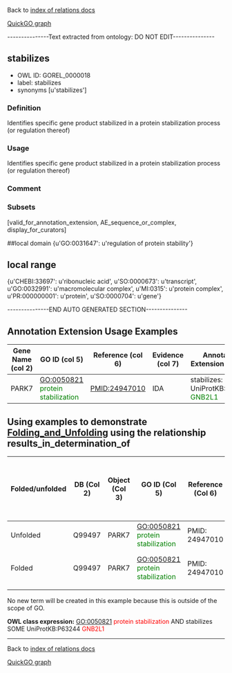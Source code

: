 Back to [index of relations docs](https://github.com/geneontology/annotation_extensions/tree/master/doc)

[QuickGO graph](http://www.ebi.ac.uk/QuickGO/AnnotationExtensionRelations.html)

---------------Text extracted from ontology: DO NOT EDIT---------------

## stabilizes
* OWL ID: GOREL_0000018
* label: stabilizes
* synonyms
[u'stabilizes']

### Definition
Identifies specific gene product stabilized in a protein stabilization process (or regulation thereof)

### Usage
Identifies specific gene product stabilized in a protein stabilization process (or regulation thereof)

### Comment


### Subsets
[valid_for_annotation_extension, AE_sequence_or_complex, display_for_curators]

##local domain
{u'GO:0031647': u'regulation of protein stability'}

## local range
{u'CHEBI:33697': u'ribonucleic acid', u'SO:0000673': u'transcript', u'GO:0032991': u'macromolecular complex', u'MI:0315': u'protein complex', u'PR:000000001': u'protein', u'SO:0000704': u'gene'}

---------------END AUTO GENERATED SECTION---------------

























Annotation Extension Usage Examples
-----------------------------------

| Gene Name (col 2) | GO ID (col 5)                                                       | Reference (col 6) | Evidence (col 7) | Annotation Extension (col 16)                                          |
|-------------------|---------------------------------------------------------------------|-------------------|------------------|------------------------------------------------------------------------|
| PARK7             | <GO:0050821> <span style="color:green">protein stabilization</span> | <PMID:24947010>   | IDA              | stabilizes: UniProtKB:P63244 <span style="color:green"> GNB2L1 </span> |

Using examples to demonstrate [Folding\_and\_Unfolding](http://wiki.geneontology.org/index.php/Folding_and_Unfolding) using the relationship results\_in\_determination\_of
-----------------------------------------------------------------------------------------------------------------------------------------------

| Folded/unfolded | DB (Col 2) | Object (Col 3) | GO ID (Col 5)                                                       | Reference (Col 6) | Extension (Col 16)                                                     | Parent terms for new folded GO term                     |
|-----------------|------------|----------------|---------------------------------------------------------------------|-------------------|------------------------------------------------------------------------|---------------------------------------------------------|
| Unfolded        | Q99497     | PARK7          | <GO:0050821> <span style="color:green">protein stabilization</span> | PMID: 24947010    | stabilizes: UniProtKB:P63244 <span style="color:green"> GNB2L1 </span> |                                                         |
| Folded          | Q99497     | PARK7          | <GO:0050821> <span style="color:green">protein stabilization</span> | PMID: 24947010    | stabilizes: UniProtKB:P63244 <span style="color:green"> GNB2L1 </span> | <span style="color:red"> No new GO term created </span> |
||

No new term will be created in this example because this is outside of the scope of GO.

**OWL class expression:** <GO:0050821> <span style="color:red">protein stabilization</span> AND stabilizes SOME UniProtKB:P63244 <span style="color:red">GNB2L1</span>

------------------------------------------------------------------------

Back to [index of relations docs](https://github.com/geneontology/annotation_extensions/tree/master/doc)

[QuickGO graph](http://www.ebi.ac.uk/QuickGO/AnnotationExtensionRelations.html)
